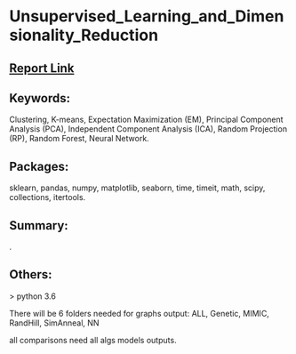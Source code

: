 # Unsupervised_Learning_and_Dimensionality_Reduction

<h2><a href="https://www.dropbox.com/s/pxanerp8cfvzpye/Unsupervised%20Learning.pdf?dl=0"> Report Link </a></h2>

<h2>Keywords:</h2>
<p>Clustering, K-means, Expectation Maximization (EM), Principal Component Analysis (PCA), Independent Component Analysis (ICA), Random Projection (RP), Random Forest, Neural Network.</p>

<h2>Packages:</h2>
<p>sklearn, pandas, numpy, matplotlib, seaborn, time, timeit, math, scipy, collections, itertools.</p>

<h2>Summary:</h2>
<p>.</p>

<h2>Others:</h2>
<p>> python 3.6</p>
<p>There will be 6 folders needed for graphs output: ALL, Genetic, MIMIC, RandHill, SimAnneal, NN</p>
<p>all comparisons need all algs models outputs.</p>
